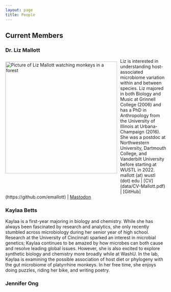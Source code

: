 ```yaml
---
layout: page
title: People
---
```

## Current Members

### Dr. Liz Mallott
<img src="/images/lizphoto.jpg" alt="Picture of Liz Mallott watching monkeys in a forest" width=350 style="float:left; padding: 10px 10px 50px 0px">
Liz is interested in understanding host-associated microbiome variation within and between species. Liz majored in both Biology and Music at Grinnell College (2006) and has a PhD in Anthropology from the University of Illinois at Urbana-Champaign (2016). She was a postdoc at Northwestern University, Dartmouth College, and Vanderbilt University before starting at WUSTL in 2022.  
mallott (at) wustl (dot) edu
| [CV](data/CV-Mallott.pdf)
| [GitHub](https://github.com/emallott)
| <a rel="me" href="https://ecoevo.social/@lizmallott">Mastodon</a>

### Kaylaa Betts
Kaylaa is a first-year majoring in biology and chemistry. While she has always been fascinated by research and analytics, she only recently stumbled across microbiology during her senior year of high school. Research at the University of Cincinnati sparked an interest in microbial genetics; Kaylaa continues to be amazed by how microbes can both cause and resolve leading global issues. However, she is also excited to explore synthetic biology and chemistry more broadly while at WashU. In the lab, Kaylaa is examining the possible association of host diet or phylogeny with the gut microbiome of platyrrhine monkeys. In her free time, she enjoys doing puzzles, riding her bike, and writing poetry.

### Jennifer Ong
